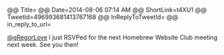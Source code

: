 @@ Title=
@@ Date=2014-08-06 07:14 AM
@@ ShortLink=t4XU1
@@ TweetId=496993681413767168
@@ InReplyToTweetId=
@@ in_reply_to_url=

[@gRegorLove](https://twitter.com/gregorlove) I just RSVPed for the next Homebrew Website Club meeting next week. See you then!